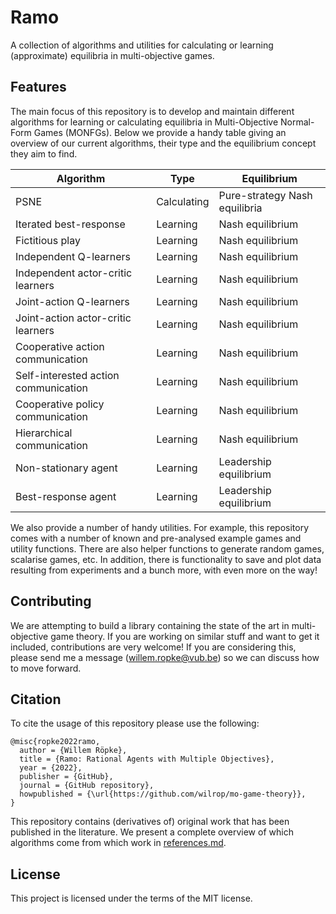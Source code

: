 # Ramo
A collection of algorithms and utilities for calculating or learning (approximate) equilibria in multi-objective games.


## Features
The main focus of this repository is to develop and maintain different algorithms for learning or calculating equilibria in Multi-Objective Normal-Form Games (MONFGs). Below we provide a handy table giving an overview of our current algorithms, their type and the equilibrium concept they aim to find.

| Algorithm                            | Type        | Equilibrium                   |
|--------------------------------------|-------------|-------------------------------|
| PSNE                                 | Calculating | Pure-strategy Nash equilibria |
| Iterated best-response               | Learning    | Nash equilibrium              |
| Fictitious play                      | Learning    | Nash equilibrium              |
| Independent Q-learners               | Learning    | Nash equilibrium              |
| Independent actor-critic learners    | Learning    | Nash equilibrium              |
| Joint-action Q-learners              | Learning    | Nash equilibrium              |
| Joint-action actor-critic learners   | Learning    | Nash equilibrium              |
| Cooperative action communication     | Learning    | Nash equilibrium              |
| Self-interested action communication | Learning    | Nash equilibrium              |
| Cooperative policy communication     | Learning    | Nash equilibrium              |
| Hierarchical communication           | Learning    | Nash equilibrium              |
| Non-stationary agent                 | Learning    | Leadership equilibrium        |
| Best-response agent                  | Learning    | Leadership equilibrium        |

We also provide a number of handy utilities. For example, this repository comes with a number of known and pre-analysed example games and utility functions. There are also helper functions to generate random games, scalarise games, etc. In addition, there is functionality to save and plot data resulting from experiments
and a bunch more, with even more on the way!

## Contributing
We are attempting to build a library containing the state of the art in multi-objective game theory. If you are working on similar stuff and want to get it included, contributions are very welcome! If you are considering this, please send me a message (willem.ropke@vub.be) so we can discuss how to move forward.

## Citation
To cite the usage of this repository please use the following:
```
@misc{ropke2022ramo,
  author = {Willem Röpke},
  title = {Ramo: Rational Agents with Multiple Objectives},
  year = {2022},
  publisher = {GitHub},
  journal = {GitHub repository},
  howpublished = {\url{https://github.com/wilrop/mo-game-theory}},
}
```
This repository contains (derivatives of) original work that has been published in the literature. We present a complete overview of which algorithms come from which work in [references.md](references.md).

## License
This project is licensed under the terms of the MIT license.
